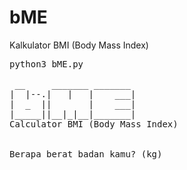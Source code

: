 # bME
 Kalkulator BMI (Body Mass Index)

<pre>
python3 bME.py

 __     _______ _______ 
|  |--.|   |   |    ___|
|  _  ||       |    ___|
|_____||__|_|__|_______|
Calculator BMI (Body Mass Index)
                       

Berapa berat badan kamu? (kg) 
</pre>
